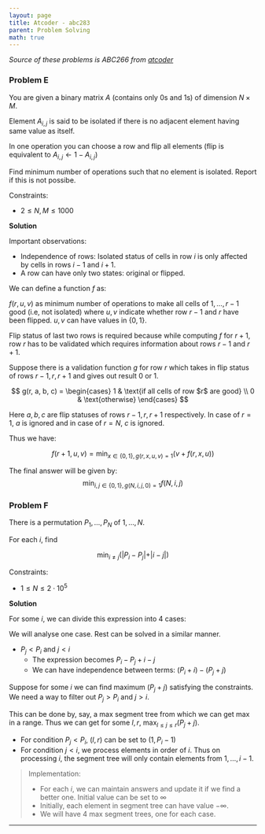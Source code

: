 ```yaml
---
layout: page
title: Atcoder - abc283
parent: Problem Solving
math: true
---
```


*Source of these problems is ABC266 from [atcoder](http://atcoder.jp)*

### Problem E

You are given a binary matrix $A$ (contains only 0s and 1s)
of dimension $N \times M$.

Element $A_{i,j}$ is said to be isolated if there is no adjacent element
having same value as itself.

In one operation you can choose a row and flip all elements (flip is equivalent to
$A_{i,j} \leftarrow 1 - A_{i,j}$)

Find minimum number of operations such that no element is isolated.
Report if this is not possibe.

Constraints:
- $2 \le N, M \le 1000$

**Solution**

Important observations:
- Independence of rows:
  Isolated status of cells in row $i$ is only affected by cells in rows $i-1$ and $i+1$.
- A row can have only two states: original or flipped.

We can define a function $f$ as:

$f(r, u, v)$ as minimum number of operations to
make all cells of $1,\ldots,r-1$ good (i.e, not isolated)
where $u, v$ indicate whether row $r-1$ and $r$ have been flipped.
$u, v$ can have values in $\{0, 1\}$.

Flip status of last two rows is required because while computing $f$ for $r+1$,
row $r$ has to be validated which requires information about rows $r-1$ and $r+1$.

Suppose there is a validation function $g$ for row $r$ which takes in flip status of
rows $r-1,r,r+1$ and gives out result $0$ or $1$.

$$
g(r, a, b, c) = \begin{cases}
                1 & \text{if all cells of row $r$ are good} \\
                0 & \text{otherwise}
                \end{cases}
$$

Here $a, b, c$ are flip statuses of rows $r-1,r,r+1$ respectively.
In case of $r=1$, $a$ is ignored and in case of $r=N$, $c$ is ignored.

Thus we have:

$$
f(r+1, u, v) = \min_{x \in \{0, 1\}, g(r, x, u, v) = 1}{\left(v + f(r, x, u)\right)}
$$

The final answer will be given by:
$$
\min_{i, j \in \{0, 1\}, g(N, i, j, 0) = 1}{f(N, i, j)}
$$


### Problem F 

There is a permutation $P_1,\ldots,P_N$ of $1,\ldots,N$.

For each $i$, find

$$
\min_{i \neq j}{\left(\vert P_i - P_j \vert + \vert i - j \vert\right)}
$$


Constraints:
- $1 \le N \le 2 \cdot 10^5$

**Solution**

For some $i$, we can divide this expression into 4 cases:

We will analyse one case. Rest can be solved in a similar manner.

- $P_j \lt P_i$ and $j \lt i$
  - The expression becomes $P_i - P_j + i - j$
  - We can have independence between terms: $(P_i + i) - (P_j + j)$

Suppose for some $i$ we can find maximum $(P_j + j)$ satisfying the constraints.
We need a way to filter out $P_j \gt P_i$ and $j \gt i$.

This can be done by, say, a max segment tree from which we can get max in a range.
Thus we can get for some $l, r$, $\max_{l \le j \le r}{(P_j + j)}$.
- For condition $P_j \lt P_i$, $(l, r)$ can be set to $(1, P_i-1)$
- For condition $j \lt i$, we process elements in order of $i$. Thus on processing
  $i$, the segment tree will only contain elements from $1,\ldots,i-1$.

> Implementation:
> - For each $i$, we can maintain answers and update it if we find a better one. Initial value can be set to $\infty$
> - Initially, each element in segment tree can have value $-\infty$.
> - We will have 4 max segment trees, one for each case.

***